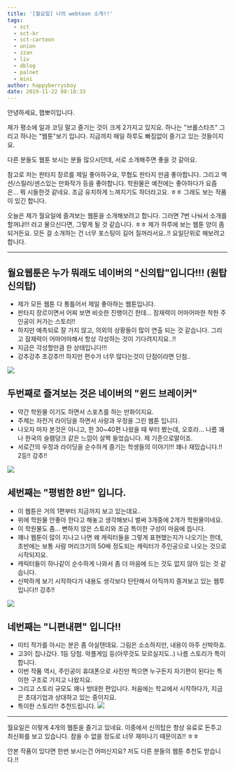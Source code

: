 ```yaml
---
title: '[월요일] 나의 webtoon 소개!!'
tags:
  - sct
  - sct-kr
  - sct-cartoon
  - union
  - zzan
  - liv
  - dblog
  - palnet
  - mini
author: happyberrysboy
date: 2019-11-22 00:18:33
---
```


안녕하세요, 햅뽀이입니다.

제가 평소에 일과 코딩 말고 즐기는 것이 크게 2가지고 있지요. 하나는 "브롤스타즈" 그리고 하나는 "웹툰"보기 입니다. 지금까지 매일 하루도 빠짐없이 즐기고 있는 것들이지요.

다른 분들도 웹툰 보시는 분들 많으시던데, 서로 소개해주면 좋을 것 같아요.

참고로 저는 판타지 장르를 제일 좋아하구요, 무협도 판타지 만큼 좋아합니다. 그리고 액션/스릴러/센스있는 만화작가 등을 좋아합니다. 학원물은 예전에는 좋아하다가 요즘은... 뭐 시들한것 같네요. 조금 유치하게 느껴지기도 하더라고요. ㅎㅎ 그래도 보는 작품이 있긴 합니다.

오늘은 제가 월요일에 즐겨보는 웹툰을 소개해보려고 합니다. 그러면 7번 나눠서 소개를 할꺼냐!!! 라고 물으신다면, 그렇게 될 것 같습니다. ㅎㅎ 제가 하루에 보는 웹툰 양이 좀 되거든요. 모든 걸 소개하는 건 너무 포스팅이 길어 질꺼라서요..!! 요일단위로 해보려고 합니다. 

___

## 월요웹툰은 누가 뭐래도 네이버의 "신의탑"입니다!!! (원탑 신의탑)
- 제가 모든 웹툰 다 통틀어서 제일 좋아하는 웹툰입니다.
- 판타지 장르이면서 어찌 보면 비슷한 진행이긴 한데... 잠재력이 어마어마한 착한 주인공이 커가는 스토리!!
- 하지만 예측되로 잘 가지 않고, 의외의 상황들이 많이 연출 되는 것 같습니다. 그리고 잠재력이 어마어마해서 항상 각성하는 것이 기다려지지요..!!
- 지금은 각성할만큼 한 상태입니다!!!
- 강추강추 초강추!!! 하지만 편수가 너무 많다는것이 단점이라면 단점..

![](https://cdn.steemitimages.com/DQmPVRMQksmNY54ToMrLvXCkfTJ5ZBKrEGc5aD1efCU7Uks/image.png)

## 두번째로 즐겨보는 것은 네이버의 "윈드 브레이커"
- 약간 학원물 이기도 하면서 스포츠를 하는 만화이지요.
- 주제는 자전거 라이딩을 하면서 사랑과 우정을 그린 웹툰 입니다.
- 나오자 마자 본것은 아니고, 한 30~40편 나왔을 때 부터 봤는데, 오호라... 나름 꽤나 한국의 슬램덩크 같은 느낌이 살짝 들었습니다. 제 기준으로말이죠.
- 서로간의 우정과 라이딩을 순수하게 즐기는 학생들의 이야기!!! 꽤나 재밌습니다.!! 2등!! 강추!!

![](https://cdn.steemitimages.com/DQmepQ93RQbZRmFyPJGp98qDMQyrPcWhomQV3ivyWZPjgch/image.png)

## 세번째는 "평범한 8반" 입니다.
- 이 웹툰은 거의 1편부터 지금까지 보고 있는데요..
- 위에 학원물 안좋아 한다고 해놓고 생각해보니 벌써 3개중에 2개가 학원물이네요.
- 이 학원물도 좀... 뻔하지 않은 스토리와 조금 특이한 구성이 마음에 듭니다.
- 꽤나 웹툰이 많이 지나고 나면 왜 캐릭터들을 그렇게 표현했는지가 나오기는 한데, 초반에는 보통 사람 머리크기의 50배 정도되는 캐릭터가 주인공으로 나오는 것으로 시작되지요.
- 캐릭터들이 하나같이 순수하게 나와서 좀 더 마음에 드는 것도 없지 않아 있는 것 같습니다.
- 신박하게 보기 시작하다가 내용도 생각보다 탄탄해서 아직까지 즐겨보고 있는 웹투입니다!! 강추!!

![](https://cdn.steemitimages.com/DQmWKVJME18i34KvtDaRNWaDYdrqsvZYPrdRGoj9iwe2o4j/image.png)

## 네번째는 "니편내편" 입니다!!
- 미티 작가를 아시는 분은 좀 아실텐데요. 그림은 소소하지만, 내용이 아주 신박하죠.
- 고3이 집나갔다. 1등 당첨. 악플게임 등(아무것도 모르실지도..) 나름 스토리가 특이합니다.
- 이번 작품 역시, 주인공이 휴대폰으로 사진만 찍으면 누구든지 자기편이 된다는 특이한 구조로 가지고 나왔지요.
- 그리고 스토리 규모도 꽤나 방대한 편입니다.  처음에는 학교에서 시작하다가, 지금은 초대기업과 상대하고 있는 중이지요.
- 특이한 스토리!!! 추천드립니다.
![](https://cdn.steemitimages.com/DQmaaZG63suGDN4SuGRFug8FZGpq7jeuj1kceNTPKq9svra/image.png)

___

월요일은 이렇게 4개의 웹툰을 즐기고 있네요. 이중에서 신의탑은 항상 유료로 돈주고 최신화를 보고 있습니다. 참을 수 없을 정도로 너무 재미나기 때문이죠!! ㅎㅎ

안본 작품이 있다면 한번 보시는건 어떠신지요? 저도 다른 분들의 웹툰 추천도 받습니다.!!